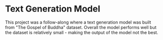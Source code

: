 # Text Generation Model
This project was a follow-along where a text generation model was built from "The Gospel of Buddha" dataset. Overall the model performs well but the dataset is relatively small - making the output of the model not the best.
